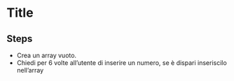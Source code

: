 Title
===

## Steps
- Crea un array vuoto.
- Chiedi per 6 volte all’utente di   inserire un numero,
 se è dispari inseriscilo nell’array
